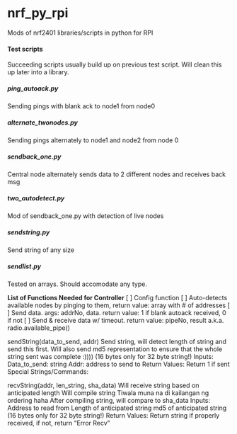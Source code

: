 # nrf_py_rpi
Mods of nrf2401 libraries/scripts in python for RPI

#### Test scripts
Succeeding scripts usually build up on previous test script.
Will clean this up later into a library.

##### ping_autoack.py
Sending pings with blank ack to node1 from node0

##### alternate_twonodes.py
Sending pings alternately to node1 and node2 from node 0

##### sendback_one.py
Central node alternately sends data to 2 different nodes and receives back msg

##### two_autodetect.py
Mod of sendback_one.py with detection of live nodes

##### sendstring.py
Send string of any size

##### sendlist.py
Tested on arrays. Should accomodate any type.

**List of Functions Needed for Controller**
[ ] Config function
[ ] Auto-detects available nodes by pinging to them, return value: array with # of addresses
[ ] Send data. args: addrNo, data. return value: 1 if blank autoack received, 0 if not
[ ] Send & receive data w/ timeout. return value:  pipeNo, result a.k.a. radio.available_pipe()





sendString(data_to_send, addr)
Send string, will detect length of string and send this first. 
Will also send md5 representation to ensure that the whole string sent was complete :))))
(16 bytes only for 32 byte string!)
Inputs:
Data_to_send: string
Addr: address to send to
Return Values:
Return 1 if sent
Special Strings/Commands:

recvString(addr, len_string, sha_data)
Will receive string based on anticipated length
Will compile string
Tiwala muna na di kailangan ng ordering haha
After compiling string, will compare to sha_data
Inputs:
Address to read from
Length of anticipated string
md5 of anticipated string (16 bytes only for 32 byte string!)
Return Values:
Return string if properly received, if not, return “Error Recv”
